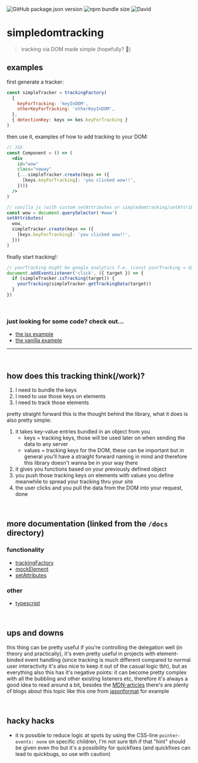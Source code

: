 ![GitHub package.json version](https://img.shields.io/github/package-json/v/steve-py96/simpledomtracking?style=flat-square&color=000000)
![npm bundle size](https://img.shields.io/bundlephobia/minzip/simpledomtracking?style=flat-square&color=000000)
![David](https://img.shields.io/david/steve-py96/simpledomtracking?style=flat-square&color=000000)

# simpledomtracking

> tracking via DOM made simple (hopefully? 👀)

## examples

first generate a tracker:

```js
const simpleTracker = trackingFactory(
  {
    keyForTracking: 'keyInDOM',
    otherKeyForTracking: 'otherKeyInDOM',
  },
  { detectionKey: keys => kes.keyForTracking }
)
```

then use it, examples of how to add tracking to your DOM:

```jsx
// JSX
const Component = () => (
  <div
    id="wow"
    class="noway"
    {...simpleTracker.create(keys => ({
      [keys.keyForTracking]: 'you clicked wow!!',
    }))}
  />
)
```

```js
// vanilla js (with custom setAttributes or simpledomtracking/setAttributes to "attach all attributes in one call")
const wow = document.querySelector('#wow')
setAttributes(
  wow,
  simpleTracker.create(keys => ({
    [keys.keyForTracking]: 'you clicked wow!!',
  }))
)
```

finally start tracking!:

```js
// yourTracking might be google analytics f.e. (const yourTracking = data => window.dataLayer.push(data))
document.addEventListener('click', ({ target }) => {
  if (simpleTracker.isTracking(target)) {
    yourTracking(simpleTracker.getTrackingData(target))
  }
})
```

<br />

### just looking for some code? check out...

- [the jsx example](./examples/jsx.html)
- [the vanilla example](./examples/vanilla.html)

---

<br />

## how does this tracking think(/work)?

1. I need to bundle the keys
2. I need to use those keys on elements
3. I need to track those elements

pretty straight forward this is the thought behind the library, what it does is also pretty simple:

1. it takes key-value entries bundled in an object from you
   - keys = tracking keys, those will be used later on when sending the data to any server
   - values = tracking keys for the DOM, these can be important but in general you'll have a straight forward naming in mind and therefore this library doesn't wanna be in your way there
2. it gives you functions based on your previously defined object
3. you push those tracking keys on elements with values you define meanwhile to spread your tracking thru your site
4. the user clicks and you pull the data from the DOM into your request, done

<br />

## more documentation (linked from the `/docs` directory)

### functionality

- [trackingFactory](docs/trackingFactory.md)
- [mockElement](docs/mockElement.md)
- [setAttributes](docs/setAttributes.md)

### other

- [typescript](docs/typescript.md)

<br />

## ups and downs

this thing can be pretty useful if you're controlling the delegation well (in theory and practically), it's even pretty useful in projects with element-binded event handling (since tracking is much different compared to normal user interactivity it's also nice to keep it out of the casual logic tbh), but as everything also this has it's negative points: it can become pretty complex with all the bubbling and other existing listeners etc, therefore it's always a good idea to read around a bit, besides the [MDN-articles](https://developer.mozilla.org/en-US/docs/Learn/JavaScript/Building_blocks/Events) there's are plenty of blogs about this topic like this one from [jasonformat](https://jasonformat.com/event-delegation-vs-direct-binding/) for example

<br />

## hacky hacks

- it is possible to reduce logic at spots by using the CSS-line `pointer-events: none` on specific children, I'm not sure tbh if that "hint" should be given even tho but it's a possibility for quickfixes (and quickfixes can lead to quickbugs, so use with caution)
